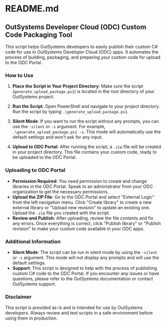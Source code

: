 # README.md

## OutSystems Developer Cloud (ODC) Custom Code Packaging Tool

This script helps OutSystems developers to easily publish their custom C# code for use in OutSystems Developer Cloud (ODC) apps. It automates the process of building, packaging, and preparing your custom code for upload to the ODC Portal.

### How to Use

1. **Place the Script in Your Project Directory**: Make sure the script (`generate_upload_package.ps1`) is located in the root directory of your OutSystems project.

2. **Run the Script**: Open PowerShell and navigate to your project directory. Run the script by typing `.\generate_upload_package.ps1`.

3. **Silent Mode**: If you want to run the script without any prompts, you can use the `-silent` or `-s` argument. For example, `.\generate_upload_package.ps1 -s`. This mode will automatically use the default settings and won't ask for any input.

4. **Upload to ODC Portal**: After running the script, a `.zip` file will be created in your project directory. This file contains your custom code, ready to be uploaded to the ODC Portal.

### Uploading to ODC Portal

- **Permission Required**: You need permission to create and change libraries in the ODC Portal. Speak to an administrator from your ODC organization to get the necessary permissions.
- **Upload the ZIP File**: Go to the ODC Portal and select "External Logic" from the left navigation menu. Click "Create library" to create a new external library or "Upload new revision" to update an existing one. Upload the `.zip` file you created with the script.
- **Review and Publish**: After uploading, review the file contents and fix any errors. Once everything is correct, click "Publish library" or "Publish revision" to make your custom code available in your ODC apps.

### Additional Information

- **Silent Mode**: The script can be run in silent mode by using the `-silent` or `-s` argument. This mode will not display any prompts and will use the default settings.
- **Support**: This script is designed to help with the process of publishing custom C# code to the ODC Portal. If you encounter any issues or have questions, please refer to the OutSystems documentation or contact OutSystems support.

### Disclaimer

This script is provided as-is and is intended for use by OutSystems developers. Always review and test scripts in a safe environment before using them in production.